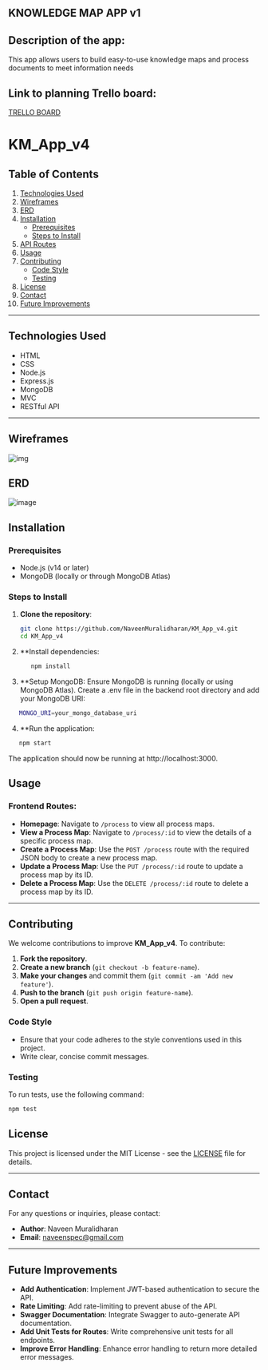 ## KNOWLEDGE MAP APP v1

## Description of the app:
This app allows users to build easy-to-use knowledge maps and process documents to meet  information needs


## Link to planning Trello board:
[TRELLO BOARD](https://trello.com/invite/b/hyKmhNsr/ATTI749f54c8d77da1773b9f1c9550761dbf23FAADFA/project-2)

# KM_App_v4

## Table of Contents

1. [Technologies Used](#technologies-used)
2. [Wireframes](#wireframes)
3. [ERD](#ERD)
4. [Installation](#installation)
   - [Prerequisites](#prerequisites)
   - [Steps to Install](#steps-to-install)
5. [API Routes](#api-routes)
6. [Usage](#usage)
7. [Contributing](#contributing)
   - [Code Style](#code-style)
   - [Testing](#testing)
8. [License](#license)
9. [Contact](#contact)
10. [Future Improvements](#future-improvements)

---

## Technologies Used
- HTML
- CSS
- Node.js
- Express.js
- MongoDB
- MVC
- RESTful API

---
## Wireframes
![img](https://i.imgur.com/740Qx6K.png)

## ERD
![image](https://i.imgur.com/QIAC9ef.png)

## Installation

### Prerequisites

- Node.js (v14 or later)
- MongoDB (locally or through MongoDB Atlas)

### Steps to Install

1. **Clone the repository**:
   ```bash
   git clone https://github.com/NaveenMuralidharan/KM_App_v4.git
   cd KM_App_v4
2. **Install dependencies:
   ```bash
      npm install
   ```
3. **Setup MongoDB:
Ensure MongoDB is running (locally or using MongoDB Atlas).
Create a .env file in the backend root directory and add your MongoDB URI:
```bash
   MONGO_URI=your_mongo_database_uri
```
4. **Run the application:
```bash
   npm start
```
The application should now be running at http://localhost:3000.

## Usage

### Frontend Routes:
- **Homepage**: Navigate to `/process` to view all process maps.
- **View a Process Map**: Navigate to `/process/:id` to view the details of a specific process map.
- **Create a Process Map**: Use the `POST /process` route with the required JSON body to create a new process map.
- **Update a Process Map**: Use the `PUT /process/:id` route to update a process map by its ID.
- **Delete a Process Map**: Use the `DELETE /process/:id` route to delete a process map by its ID.

---

## Contributing

We welcome contributions to improve **KM_App_v4**. To contribute:

1. **Fork the repository**.
2. **Create a new branch** (`git checkout -b feature-name`).
3. **Make your changes** and commit them (`git commit -am 'Add new feature'`).
4. **Push to the branch** (`git push origin feature-name`).
5. **Open a pull request**.

### Code Style
- Ensure that your code adheres to the style conventions used in this project.
- Write clear, concise commit messages.

### Testing
To run tests, use the following command:

```bash
npm test
```
## License

This project is licensed under the MIT License - see the [LICENSE](LICENSE) file for details.

---

## Contact

For any questions or inquiries, please contact:

- **Author**: Naveen Muralidharan
- **Email**: [naveenspec@gmail.com](mailto:naveenspec@gmail.com) 

---

## Future Improvements

- **Add Authentication**: Implement JWT-based authentication to secure the API.
- **Rate Limiting**: Add rate-limiting to prevent abuse of the API.
- **Swagger Documentation**: Integrate Swagger to auto-generate API documentation.
- **Add Unit Tests for Routes**: Write comprehensive unit tests for all endpoints.
- **Improve Error Handling**: Enhance error handling to return more detailed error messages.


